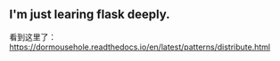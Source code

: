 ## I'm just learing flask deeply.
看到这里了：https://dormousehole.readthedocs.io/en/latest/patterns/distribute.html